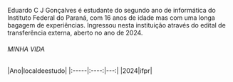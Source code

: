 Eduardo C J Gonçalves é estudante do segundo ano de informática do Instituto Federal do Paraná, com 16 anos de idade mas com uma longa bagagem de experiências. Ingressou nesta instituição através do edital de transferência externa, aberto no ano de 2024.

###### MINHA VIDA

  |Ano|localdeestudo|
  |:-----|:----:|---:|
  |2024|ifpr|
